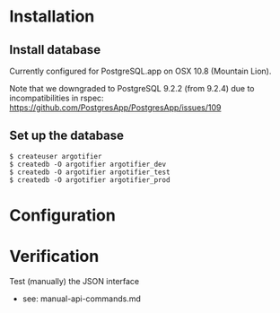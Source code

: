 Installation
============

Install database
----------------

Currently configured for PostgreSQL.app on OSX 10.8 (Mountain Lion).

Note that we downgraded to PostgreSQL 9.2.2 (from 9.2.4) due to incompatibilities in rspec:
https://github.com/PostgresApp/PostgresApp/issues/109


Set up the database
-------------------

    $ createuser argotifier
    $ createdb -O argotifier argotifier_dev
    $ createdb -O argotifier argotifier_test
    $ createdb -O argotifier argotifier_prod



Configuration
=============

Verification
============

Test (manually) the JSON interface
- see: manual-api-commands.md

